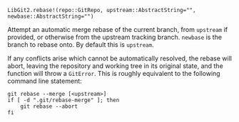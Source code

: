 ```
LibGit2.rebase!(repo::GitRepo, upstream::AbstractString="", newbase::AbstractString="")
```

Attempt an automatic merge rebase of the current branch, from `upstream` if provided, or otherwise from the upstream tracking branch. `newbase` is the branch to rebase onto. By default this is `upstream`.

If any conflicts arise which cannot be automatically resolved, the rebase will abort, leaving the repository and working tree in its original state, and the function will throw a `GitError`. This is roughly equivalent to the following command line statement:

```
git rebase --merge [<upstream>]
if [ -d ".git/rebase-merge" ]; then
    git rebase --abort
fi
```
